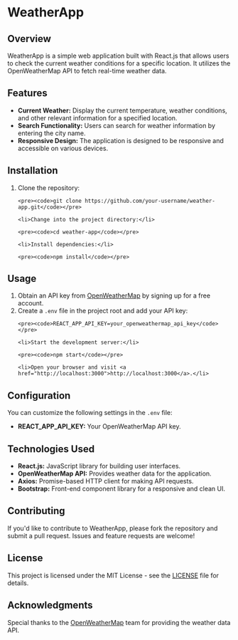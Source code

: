<!DOCTYPE html>
<html lang="en">
<head>
  <meta charset="UTF-8">
  <meta name="viewport" content="width=device-width, initial-scale=1.0">
</head>
<body>

  <h1>WeatherApp</h1>

  <h2>Overview</h2>

  <p>WeatherApp is a simple web application built with React.js that allows users to check the current weather conditions for a specific location. It utilizes the OpenWeatherMap API to fetch real-time weather data.</p>

  <h2>Features</h2>

  <ul>
    <li><strong>Current Weather:</strong> Display the current temperature, weather conditions, and other relevant information for a specified location.</li>
    <li><strong>Search Functionality:</strong> Users can search for weather information by entering the city name.</li>
    <li><strong>Responsive Design:</strong> The application is designed to be responsive and accessible on various devices.</li>
  </ul>

  <h2>Installation</h2>

  <ol>
    <li>Clone the repository:</li>

    <pre><code>git clone https://github.com/your-username/weather-app.git</code></pre>

    <li>Change into the project directory:</li>

    <pre><code>cd weather-app</code></pre>

    <li>Install dependencies:</li>

    <pre><code>npm install</code></pre>
  </ol>

  <h2>Usage</h2>

  <ol>
    <li>Obtain an API key from <a href="https://openweathermap.org/">OpenWeatherMap</a> by signing up for a free account.</li>
    <li>Create a <code>.env</code> file in the project root and add your API key:</li>

    <pre><code>REACT_APP_API_KEY=your_openweathermap_api_key</code></pre>

    <li>Start the development server:</li>

    <pre><code>npm start</code></pre>

    <li>Open your browser and visit <a href="http://localhost:3000">http://localhost:3000</a>.</li>
  </ol>

  <h2>Configuration</h2>

  <p>You can customize the following settings in the <code>.env</code> file:</p>

  <ul>
    <li><strong>REACT_APP_API_KEY:</strong> Your OpenWeatherMap API key.</li>
  </ul>

  <h2>Technologies Used</h2>

  <ul>
    <li><strong>React.js:</strong> JavaScript library for building user interfaces.</li>
    <li><strong>OpenWeatherMap API:</strong> Provides weather data for the application.</li>
    <li><strong>Axios:</strong> Promise-based HTTP client for making API requests.</li>
    <li><strong>Bootstrap:</strong> Front-end component library for a responsive and clean UI.</li>
  </ul>

  <h2>Contributing</h2>

  <p>If you'd like to contribute to WeatherApp, please fork the repository and submit a pull request. Issues and feature requests are welcome!</p>

  <h2>License</h2>

  <p>This project is licensed under the MIT License - see the <a href="LICENSE">LICENSE</a> file for details.</p>

  <h2>Acknowledgments</h2>

  <p>Special thanks to the <a href="https://openweathermap.org/">OpenWeatherMap</a> team for providing the weather data API.</p>

</body>
</html>
